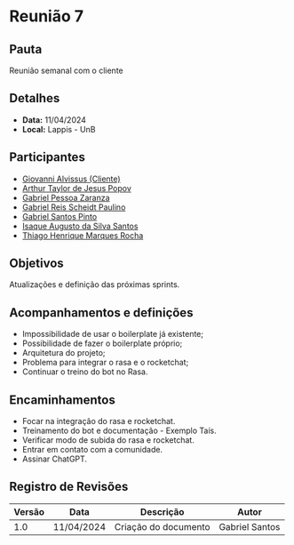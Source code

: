 # Reunião 7

## Pauta

Reunião semanal com o cliente

## Detalhes

- **Data:** 11/04/2024
- **Local:** Lappis - UnB

## Participantes

- [Giovanni Alvissus (Cliente)](https://github.com/giovanni1106)
- [Arthur Taylor de Jesus Popov](https://github.com/Eruel6)
- [Gabriel Pessoa Zaranza](https://github.com/GZaranza)
- [Gabriel Reis Scheidt Paulino](https://github.com/Gxaite)
- [Gabriel Santos Pinto](https://github.com/GabrielSPinto)
- [Isaque Augusto da Silva Santos](https://github.com/seraphritt)
- [Thiago Henrique Marques Rocha](https://github.com/ThiagoMarquesAeroespacial)

## Objetivos

Atualizações e definição das próximas sprints.

## Acompanhamentos e definições

- Impossibilidade de usar o boilerplate já existente;
- Possibilidade de fazer o boilerplate próprio;
- Arquitetura do projeto;
- Problema para integrar o rasa e o rocketchat;
- Continuar o treino do bot no Rasa.

## Encaminhamentos

- Focar na integração do rasa e rocketchat.
- Treinamento do bot e documentação - Exemplo Taís.
- Verificar modo de subida do rasa e rocketchat.
- Entrar em contato com a comunidade.
- Assinar ChatGPT.

## Registro de Revisões

| Versão | Data       | Descrição             | Autor             |
|--------|------------|-----------------------|-------------------|
| 1.0    | 11/04/2024 | Criação do documento  | Gabriel Santos    |